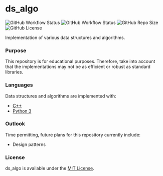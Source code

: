 # ds_algo

![GitHub Workflow Status](https://github.com/mmore21/ds_algo/workflows/C++%20CI/badge.svg)
![GitHub Workflow Status](https://github.com/mmore21/ds_algo/workflows/Python%20CI/badge.svg)
![GitHub Repo Size](https://img.shields.io/github/repo-size/mmore21/ds_algo)
![GitHub License](https://img.shields.io/github/license/mmore21/ds_algo)

Implementation of various data structures and algorithms.

### Purpose

This repository is for educational purposes. Therefore, take into account that the implementations may not be as efficient or robust as standard libraries.

### Languages

Data structures and algorithms are implemented with:

* [C++](https://github.com/mmore21/ds_algo/tree/master/cpp/src)
* [Python 3](https://github.com/mmore21/ds_algo/tree/master/python/lib)

### Outlook

Time permitting, future plans for this repository currently include:

* Design patterns

### License

ds_algo is available under the [MIT License](https://github.com/mmore21/ds_algo/blob/master/LICENSE).
